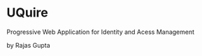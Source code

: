UQuire
======================
Progressive Web Application for Identity and Acess Management

by Rajas Gupta

